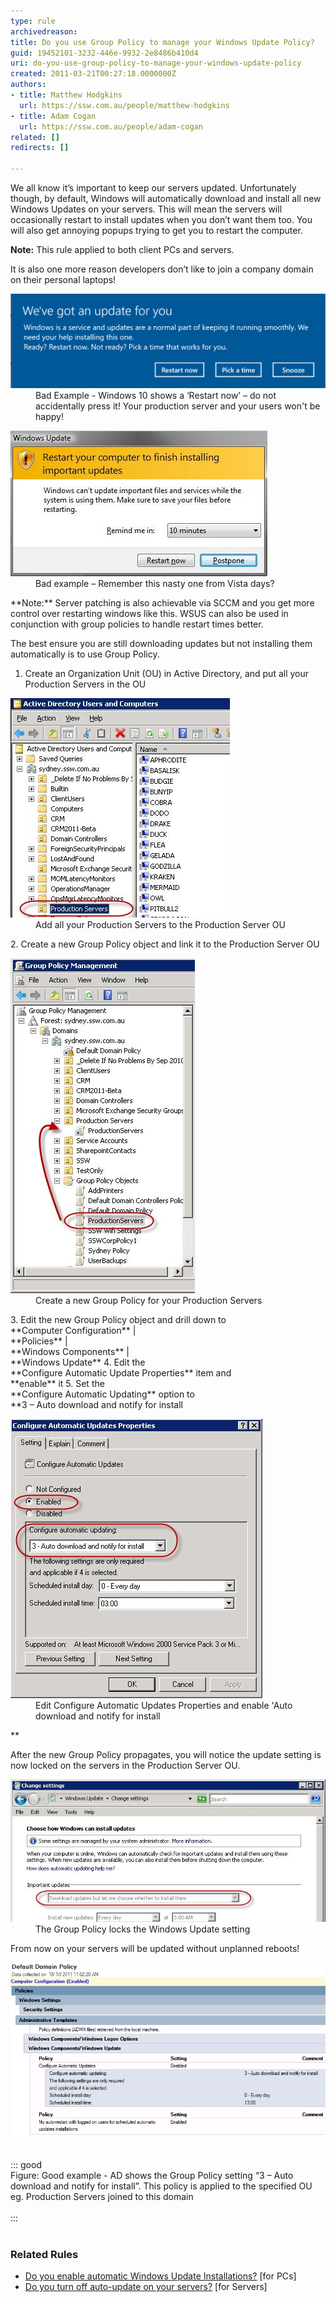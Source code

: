 ```yaml
---
type: rule
archivedreason: 
title: Do you use Group Policy to manage your Windows Update Policy?
guid: 19452101-3232-446e-9932-2e8486b410d4
uri: do-you-use-group-policy-to-manage-your-windows-update-policy
created: 2011-03-21T00:27:18.0000000Z
authors:
- title: Matthew Hodgkins
  url: https://ssw.com.au/people/matthew-hodgkins
- title: Adam Cogan
  url: https://ssw.com.au/people/adam-cogan
related: []
redirects: []

---
```


We all know it’s important to keep our servers updated. Unfortunately though, by default, Windows will automatically download and install all new Windows Updates on your servers. This will mean the servers will occasionally restart to install updates when you don’t want them too. You will also get annoying popups trying to get you to restart the computer. 

<!--endintro-->

**Note:** This rule applied to both client PCs and servers.




It is also one more reason developers don’t like to join a company domain on their personal laptops!


<dl class="badImage"><dt> 
      <img alt="Windows-Update-notification.png" src="Windows-Update-notification.png" style="width:750px;"> 
   </dt><dd>Bad Example - Windows 10 shows a ‘Restart now’ – do not accidentally press it! Your production server and your users won't be happy!</dd></dl><dl class="badImage"><dt><img src="updates-restart.jpg" alt="Accidently press Restart Now on a Production server and your users won't be happy!"> </dt><dd>Bad example – Remember this nasty one from Vista days?</dd></dl>
**Note:** Server patching is also achievable via SCCM and you get more control over restarting windows like this. WSUS can also be used in conjunction with group policies to handle restart times better.

The best ensure you are still downloading updates but not installing them automatically is to use Group Policy.

1. Create an Organization Unit (OU) in Active Directory, and put all your Production Servers in the OU
<dl class="image"><dt> 
            <img src="updates-adou.jpg" alt="Add all your Production Servers to the Production Server OU"> 
         </dt><dd>Add all your Production Servers to the Production Server OU</dd></dl>
2. Create a new Group Policy object and link it to the Production Server OU
<dl class="image"><dt> 
            <img src="updates-gpo.jpg" alt="Create a new Group Policy for your Production Servers"> 
         </dt><dd>Create a new Group Policy for your Production Servers</dd></dl>
3. Edit the new Group Policy object and drill down to <br>       **Computer Configuration** | <br>       **Policies** | <br>       **Windows Components** | <br>       **Windows Update**
4. Edit the <br>       **Configure Automatic Update Properties** item and <br>       **enable** it
5. Set the <br>       **Configure Automatic Updating** option to <br>       **3 – Auto download and notify for install
<dl class="image"><dt> 
               <img src="updates-editgp.jpg" alt="Edit Configure Automatic Updates Properties and enable Auto download and notify for install"> 
            </dt><dd>Edit Configure Automatic Updates Properties and enable 'Auto download and notify for install</dd></dl>**


After the new Group Policy propagates, you will notice the update setting is now locked on the servers in the Production Server OU.
<dl class="goodImage"><dt> 
      <img src="updates-updatesforced.jpg" alt="The Group Policy locks the Windows Update setting"> 
   </dt><dd>The Group Policy locks the Windows Update setting</dd></dl>


From now on your servers will be updated without unplanned reboots!
<dl class="image"><dt> 
      <img src="Default domain policy1.png" alt="Default domain policy1.png">
   </dt><br><br>::: good<br>     Figure: Good example - AD shows the Group Policy setting “3 – Auto download and notify for install”. This policy is applied to the specified OU eg. Production Servers joined to this domain 
      <br><br>:::<br><br></dl>


###  Related Rules


* [Do you enable automatic Windows Update Installations?](/disable-automatic-Windows-Update-Installations) [for PCs]
* [Do you turn off auto-update on your servers?](/Do-you-turn-off-auto-update-on-your-servers) [for Servers]
